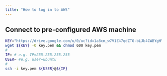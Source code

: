 ```yaml
---
title: "How to log in to AWS"
---
```


## Connect to pre-configured AWS machine

```sh
KEY="https://drive.google.com/u/0/uc?id=1a8cn_w7V1Z47qdZTG-bLJb4CWBYgHYw7&export=download"
wget ${KEY} -O key.pem && chmod 600 key.pem
#
IP= # e.g. IP=255.255.255.255
USER= #e.g. user=ubuntu
#
ssh -i key.pem ${USER}@${IP}
```



